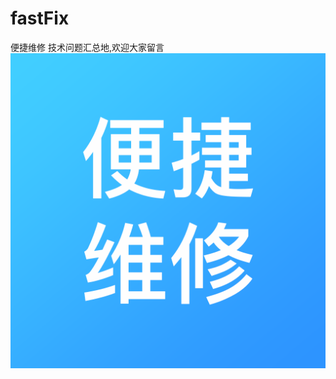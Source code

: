 # fastFix
便捷维修
技术问题汇总地,欢迎大家留言
![image](https://github.com/BluseJay/fastFix/blob/master/%E5%90%AF%E5%8A%A8%E5%9B%BE%E6%A0%87.png)
